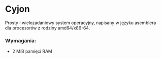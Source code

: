 # Cyjon

Prosty i wielozadaniowy system operacyjny, napisany w języku asemblera dla procesorów z rodziny amd64/x86-64.

### Wymagania:

  - 2 MiB pamięci RAM
